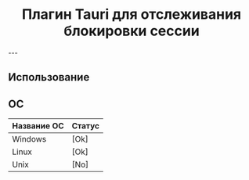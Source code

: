 <h1 align="center">Плагин Tauri для отслеживания блокировки сессии</h1>
---


## Использование


## ОС
| Название ОС | Статус | 
| ----------  | ------ | 
| Windows     | [Ok]   | 
| Linux       | [Ok]   | 
| Unix        | [No]   |